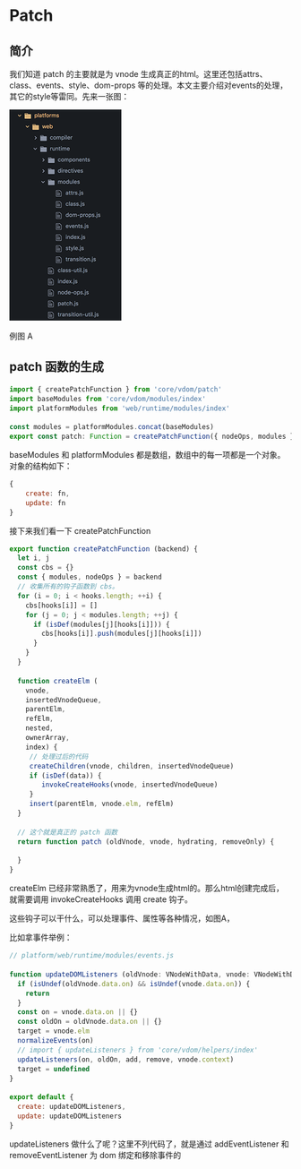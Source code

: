 # Patch

## 简介

我们知道 patch 的主要就是为 vnode 生成真正的html。这里还包括attrs、class、events、style、dom-props 等的处理。本文主要介绍对events的处理，其它的style等雷同。先来一张图：

![image-20181026173431250](./images/image-20181026173431250.png)

例图 A

## patch 函数的生成

```javascript
import { createPatchFunction } from 'core/vdom/patch'
import baseModules from 'core/vdom/modules/index'
import platformModules from 'web/runtime/modules/index'

const modules = platformModules.concat(baseModules)
export const patch: Function = createPatchFunction({ nodeOps, modules })

```

baseModules 和 platformModules 都是数组，数组中的每一项都是一个对象。对象的结构如下：

```javascript
{
    create: fn,
    update: fn
}
```

接下来我们看一下 createPatchFunction

```javascript
export function createPatchFunction (backend) {
  let i, j
  const cbs = {}
  const { modules, nodeOps } = backend
  // 收集所有的钩子函数到 cbs。
  for (i = 0; i < hooks.length; ++i) {
    cbs[hooks[i]] = []
    for (j = 0; j < modules.length; ++j) {
      if (isDef(modules[j][hooks[i]])) {
        cbs[hooks[i]].push(modules[j][hooks[i]])
      }
    }
  }
  
  function createElm (
    vnode,
    insertedVnodeQueue,
    parentElm,
    refElm,
    nested,
    ownerArray,
    index) {
     // 处理过后的代码
     createChildren(vnode, children, insertedVnodeQueue)
     if (isDef(data)) {
        invokeCreateHooks(vnode, insertedVnodeQueue)
     }
     insert(parentElm, vnode.elm, refElm)
  }
  
  // 这个就是真正的 patch 函数
  return function patch (oldVnode, vnode, hydrating, removeOnly) {
  	
  }
}
```
createElm 已经非常熟悉了，用来为vnode生成html的。那么html创建完成后，就需要调用 invokeCreateHooks 调用 create 钩子。

这些钩子可以干什么，可以处理事件、属性等各种情况，如图A，

比如拿事件举例：

```javascript
// platform/web/runtime/modules/events.js

function updateDOMListeners (oldVnode: VNodeWithData, vnode: VNodeWithData) {
  if (isUndef(oldVnode.data.on) && isUndef(vnode.data.on)) {
    return
  }
  const on = vnode.data.on || {}
  const oldOn = oldVnode.data.on || {}
  target = vnode.elm
  normalizeEvents(on)
  // import { updateListeners } from 'core/vdom/helpers/index'
  updateListeners(on, oldOn, add, remove, vnode.context)
  target = undefined
}

export default {
  create: updateDOMListeners,
  update: updateDOMListeners
}
```

updateListeners 做什么了呢？这里不列代码了，就是通过 addEventListener 和 removeEventListener 为 dom 绑定和移除事件的

